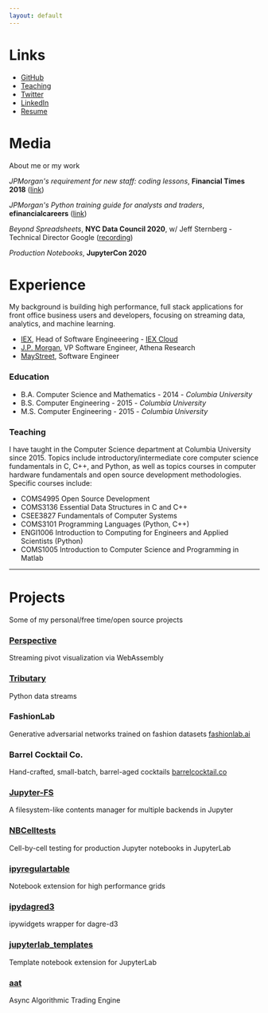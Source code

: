 ```yaml
---
layout: default
---
```

# Links
- [GitHub](https://github.com/timkpaine)
- [Teaching](https://www.cs.columbia.edu/~paine/)
- [Twitter](https://twitter.com/timkpaine)
- [LinkedIn](https://www.linkedin.com/in/timkpaine/)
- [Resume](./resume.html)

# Media
About me or my work

*JPMorgan's requirement for new staff: coding lessons*, **Financial Times 2018** ([link](https://www.ft.com/content/4c17d6ce-c8b2-11e8-ba8f-ee390057b8c9))

*JPMorgan's Python training guide for analysts and traders*, **efinancialcareers** ([link](https://news.efinancialcareers.com/us-en/3004043/jpmorgan-python-training-analysts-and-traders))

*Beyond Spreadsheets*, **NYC Data Council 2020**, w/ Jeff Sternberg - Technical Director Google ([recording](https://youtu.be/PYTVU4A_3Kc))

*Production Notebooks*, **JupyterCon 2020**

# Experience
My background is building high performance, full stack applications for front office business users and developers, focusing on streaming data, analytics, and machine learning. 

- [IEX](https://iextrading.com), Head of Software Engineeering - [IEX Cloud](https://iexcloud.io)
- [J.P. Morgan](https://www.jpmorgan.com/global), VP Software Engineer, Athena Research
- [MayStreet](https://maystreet.com), Software Engineer

### Education

- B.A. Computer Science and Mathematics - 2014 - *Columbia University* 
- B.S. Computer Engineering - 2015 - *Columbia University*
- M.S. Computer Engineering - 2015 - *Columbia University*

### Teaching
I have taught in the Computer Science department at Columbia University since 2015. Topics include introductory/intermediate core computer science fundamentals in C, C++, and Python, as well as topics courses in computer hardware fundamentals and open source development methodologies. Specific courses include:

- COMS4995 Open Source Development
- COMS3136 Essential Data Structures in C and C++
- CSEE3827 Fundamentals of Computer Systems
- COMS3101 Programming Languages (Python, C++)
- ENGI1006 Introduction to Computing for Engineers and Applied Scientists (Python)
- COMS1005 Introduction to Computer Science and Programming in Matlab

---

# Projects
Some of my personal/free time/open source projects

### [Perspective](https://github.com/finos/perspective)
Streaming pivot visualization via WebAssembly

### [Tributary](https://github.com/timkpaine/tributary)
Python data streams

### FashionLab
Generative adversarial networks trained on fashion datasets
[fashionlab.ai](https://fashionlab.ai/#/)

### Barrel Cocktail Co.
Hand-crafted, small-batch, barrel-aged cocktails
[barrelcocktail.co](https://barrelcocktail.co/#/)

### [Jupyter-FS](https://github.com/jpmorganchase/jupyter-fs)
A filesystem-like contents manager for multiple backends in Jupyter

### [NBCelltests](https://github.com/jpmorganchase/nbcelltests)
Cell-by-cell testing for production Jupyter notebooks in JupyterLab

### [ipyregulartable](https://github.com/jpmorganchase/ipyregulartable)
Notebook extension for high performance grids

### [ipydagred3](https://github.com/timkpaine/ipydagred3)
ipywidgets wrapper for dagre-d3

### [jupyterlab_templates](https://github.com/jpmorganchase/jupyterlab_templates)
Template notebook extension for JupyterLab

### [aat](https://github.com/AsyncAlgoTrading/aat)
Async Algorithmic Trading Engine
